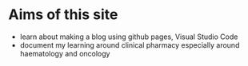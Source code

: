 # Aims of this site

- learn about making a blog using github pages, Visual Studio Code
- document my learning around clinical pharmacy especially around haematology and oncology
